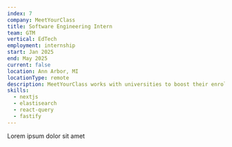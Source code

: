 ```yaml
---
index: 7
company: MeetYourClass
title: Software Engineering Intern
team: GTM
vertical: EdTech
employment: internship
start: Jan 2025
end: May 2025
current: false
location: Ann Arbor, MI
locationType: remote
description: MeetYourClass works with universities to boost their enrollment funnels by leveraging Gen Z's go-to platforms. I am working on the core product, building features to help students find and connect with their classmates.
skills:
  - nextjs
  - elastisearch
  - react-query
  - fastify
---
```


Lorem ipsum dolor sit amet
